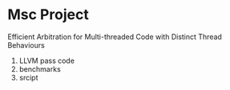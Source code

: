 # Msc Project
Efficient Arbitration for Multi-threaded Code with Distinct Thread Behaviours

1. LLVM pass code
2. benchmarks
3. srcipt

